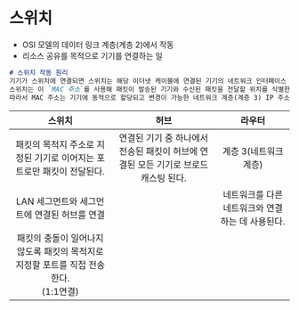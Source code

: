 # 스위치

* OSI 모델의 데이터 링크 계층(계층 2)에서 작동
* 리소스 공유를 목적으로 기기를 연결하는 일



```markdown
# 스위치 작동 원리
기기가 스위치에 연결되면 스위치는 해당 이더넷 케이블에 연결된 기기의 네트워크 인터페이스 카드(NIC)에 내장된 미디어 액세스 제어(MAC) 주소를 확인한다. 
스위치는 이 `MAC 주소`를 사용해 패킷이 발송된 기기와 수신된 패킷을 전달할 위치를 식별한다. 
따라서 MAC 주소는 기기에 동적으로 할당되고 변경이 가능한 네트워크 계층(계층 3) IP 주소와 달리 물리적 기기를 식별하는 데 쓰인다.
```



|                            스위치                            |                             허브                             |                      라우터                      |
| :----------------------------------------------------------: | :----------------------------------------------------------: | :----------------------------------------------: |
| 패킷의 목적지 주소로 지정된 기기로 이어지는 포트로만 패킷이 전달된다. | 연결된 기기 중 하나에서 전송된 패킷이 허브에 연결된 모든 기기로 브로드캐스팅 된다. |              계층 3(네트워크 계층)               |
|         LAN 세그먼트와 세그먼트에 연결된 허브를 연결         |                                                              | 네트워크를 다른 네트워크와 연결하는 데 사용된다. |
| 패킷의 충돌이 일어나지 않도록 패킷의 목적지로 지정할 포트를 직접 전송한다.<br />(1:1연결) |                                                              |                                                  |

